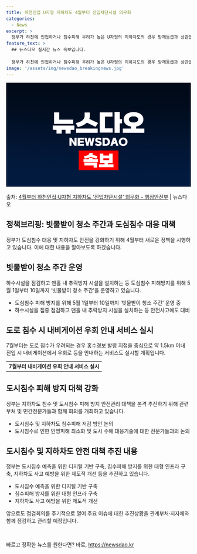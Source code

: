 ```yaml
---
title: 하천인접 U자형 지하차도 4월부터 진입차단시설 의무화
categories:
  - News
excerpt: >
  정부가 하천에 인접하거나 침수피해 우려가 높은 U자형의 지하차도의 경우 방재등급과 상관없이 진입차단시설을 설…
feature_text: >
  ## 뉴스다오 실시간 뉴스 속보입니다.

  정부가 하천에 인접하거나 침수피해 우려가 높은 U자형의 지하차도의 경우 방재등급과 상관없이 진입차단시설을 설…
image: '/assets/img/newsdao_breakingnews.jpg'
---
```


![뉴스다오 속보](/assets/img/newsdao_breakingnews.jpg)

<p>출처: <a href="https://newsdao.kr/3650" rel="dofollow">4월부터 하천인접·U자형 지하차도 ‘진입차단시설’ 의무화 - 행정안전부</a> | 뉴스다오</p>

<h2 data-ke-size="size26">정책브리핑: 빗물받이 청소 주간과 도심침수 대응 대책</h2>
<p data-ke-size="size16">정부가 도심침수 대응 및 지하차도 안전을 강화하기 위해 4월부터 새로운 정책을 시행하고 있습니다. 이에 대한 내용을 알아보도록 하겠습니다.</p>

<h2 data-ke-size="size24">빗물받이 청소 주간 운영</h2>
<p data-ke-size="size16">하수시설을 점검하고 맨홀 내 추락방지 시설을 설치하는 등 도심침수 피해방지를 위해 5월 1일부터 10일까지 ‘빗물받이 청소 주간’을 운영하고 있습니다.</p>
<ul>
  <li>도심침수 피해 방지를 위해 5월 1일부터 10일까지 ‘빗물받이 청소 주간’ 운영 중</li>
  <li>하수시설을 집중 점검하고 맨홀 내 추락방지 시설을 설치하는 등 안전사고에도 대비</li>
</ul>

<h2 data-ke-size="size24">도로 침수 시 내비게이션 우회 안내 서비스 실시</h2>
<p data-ke-size="size16">7월부터는 도로 침수가 우려되는 경우 홍수경보 발령 지점을 중심으로 약 1.5km 이내 진입 시 내비게이션에서 우회로 등을 안내하는 서비스도 실시할 계획입니다.</p>
<table>
  <tr>
    <td style="text-align: center; height: 17px;"><b>7월부터 내비게이션 우회 안내 서비스 실시</b></td>
  </tr>
</table>

<h2 data-ke-size="size24">도시침수 피해 방지 대책 강화</h2>
<p data-ke-size="size16">정부는 지하차도 침수 및 도시침수 피해 방지 안전관리 대책을 본격 추진하기 위해 관련 부처 및 민간전문가들과 함께 회의를 개최하고 있습니다.</p>
<ul>
  <li>도시침수 및 지하차도 침수피해 저감 방안 논의</li>
  <li>도시침수로 인한 인명피해 최소화 및 도시 수해 대응기술에 대한 전문가들과의 논의</li>
</ul>

<h2 data-ke-size="size24">도시침수 및 지하차도 안전 대책 추진 내용</h2>
<p data-ke-size="size16">정부는 도시침수 예측을 위한 디지털 기반 구축, 침수피해 방지를 위한 대형 인프라 구축, 지하차도 사고 예방을 위한 제도적 개선 등을 추진하고 있습니다.</p>
<ul>
  <li>도시침수 예측을 위한 디지털 기반 구축</li>
  <li>침수피해 방지를 위한 대형 인프라 구축</li>
  <li>지하차도 사고 예방을 위한 제도적 개선</li>
</ul>
<p data-ke-size="size16">앞으로도 점검회의를 주기적으로 열어 주요 이슈에 대한 추진상황을 관계부처·지자체와 함께 점검하고 관리할 예정입니다.</p>
<p data-ke-size="size16">&nbsp;</p> 

빠르고 정확한 뉴스를 원한다면? 바로, <a href="https://newsdao.kr" rel="dofollow">https://newsdao.kr</a>


